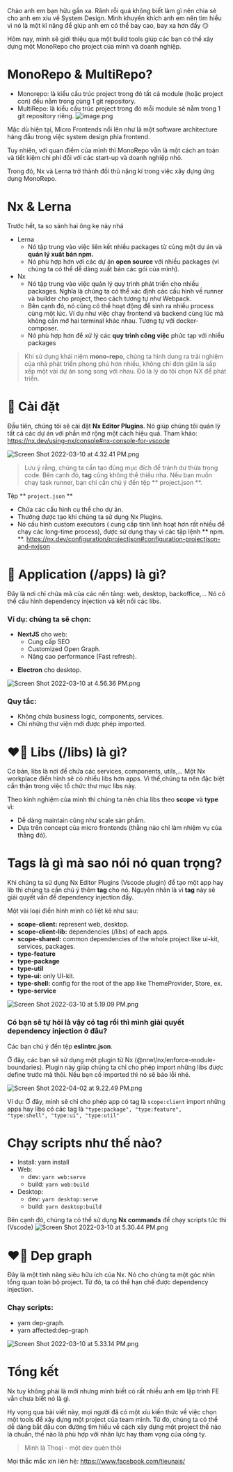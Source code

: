 Chào anh em bạn hữu gần xa.  Rãnh rỗi quá không biết làm gì nên chia sẻ cho anh em xíu về System Design.
Mình khuyến khích anh em nên tìm hiểu vì nó là một kĩ năng để giúp anh em có thể bay cao, bay xa hơn đấy 😏

Hôm nay, mình sẽ giới thiệu qua một build tools giúp các bạn có thể xây dựng một MonoRepo cho project của mình và doanh nghiệp.

# MonoRepo & MultiRepo?
* Monorepo: là kiểu cấu trúc project trong đó tất cả module (hoặc project con) đều nằm trong cùng 1 git repository.
* MultiRepo: là kiểu cấu trúc project trong đó mỗi module sẽ nằm trong 1 git repository riêng.
![image.png](https://images.viblo.asia/afff47db-6e58-475a-b465-a34fc8b23c3a.png)

Mặc dù hiện tại, Micro Frontends nổi lên như là một software architecture hàng đầu trong việc system design phía frontend. 

Tuy nhiên, với quan điểm của mình thì MonoRepo vẫn là một cách an toàn và tiết kiệm chi phí đối với các start-up và doanh nghiệp nhỏ.

Trong đó, Nx và Lerna trở thành đối thủ nặng kí trong việc xây dựng ứng dụng MonoRepo.

# Nx & Lerna
Trước hết, ta so sánh hai ông kẹ này nhá
* Lerna
    * Nó tập trung vào việc liên kết nhiều packages từ cùng một dự án và **quản lý xuất bản npm.**
    * Nó phù hợp hơn với các dự án **open source** với nhiều packages (vì chúng ta có thể dễ dàng xuất bản các gói của mình).
* Nx
    * Nó tập trung vào việc quản lý quy trình phát triển cho nhiều packages.  Nghĩa là chúng ta có thể xác định các cấu hình về runner và builder cho project, theo cách tương tự như Webpack.
    * Bên cạnh đó, nó cũng có thể hoạt động để sinh ra nhiều process cùng một lúc. Ví dụ như việc chạy frontend và backend cùng lúc mà không cần mở hai terminal khác nhau. Tương tự với docker-composer.
    * Nó phù hợp hơn để xử lý các **quy trình công việc** phức tạp với nhiều packages

> Khi sử dụng khái niệm **mono-repo**, chúng ta hình dung ra trải nghiệm của nhà phát triển phong phú hơn nhiều, không chỉ đơn giản là sắp xếp một vài dự án song song với nhau.
> Đó là lý do tôi chọn NX để phát triển.

# 🌯 Cài đặt
Đầu tiên, chúng tôi sẽ cài đặt **Nx Editor Plugins**. Nó giúp chúng tôi quản lý tất cả các dự án với phần mở rộng một cách hiệu quả.
Tham khảo:  https://nx.dev/using-nx/console#nx-console-for-vscode

![Screen Shot 2022-03-10 at 4.32.41 PM.png](https://images.viblo.asia/d0565f2d-68c0-4d6e-b48c-3527427404ac.png)

> Lưu ý rằng, chúng ta cần tạo đúng mục đích để tránh dư thừa trong code. Bên cạnh đó, **tag** cũng không thể thiếu nha.
Nếu bạn muốn chạy task runner, bạn chỉ cần chú ý đến tệp ** project.json **.

Tệp ** `project.json` **
* Chứa các cấu hình cụ thể cho dự án.
* Thường được tạo khi chúng ta sử dụng Nx Plugins.
* Nó cấu hình custom executors ( cung cấp tính linh hoạt hơn rất nhiều để chạy các long-time process), được sử dụng thay vì các tập lệnh ** npm. **.
https://nx.dev/configuration/projectjson#configuration-projectjson-and-nxjson
# 🔎 Application (/apps) là gì?
Đây là nơi chỉ chứa mã của các nền tảng: web, desktop, backoffice,...  Nó có thể cấu hình dependency injection và kết nối các libs.

### Ví dụ: chúng ta sẽ chọn:
* **NextJS** cho web:
    - Cung cấp SEO
    - Customized Open Graph.
    - Nâng cao performance (Fast refresh).
- **Electron** cho desktop.

![Screen Shot 2022-03-10 at 4.56.36 PM.png](https://images.viblo.asia/fed18104-d6a7-469c-984b-58d904520cdd.png)

### Quy tắc:
* Không chứa business logic, components, services.
* Chỉ những thư viện mới được phép imported.

# ❤️‍🔥 Libs (/libs) là gì?
Cơ bản, libs là nơi để chứa các services, components, utils,... 
Một Nx workplace điển hình sẽ có nhiều libs hơn apps. Vì thế,chúng ta nên đặc biệt cẩn thận trong việc tổ chức thư mục libs này.

Theo kinh nghiệm của mình thì chúng ta nên chia libs theo **scope** và **type** vì:
* Dễ dàng maintain cũng như scale sản phẩm.
* Dựa trên concept của micro frontends (thằng nào chỉ làm nhiệm vụ của thằng đó).

# Tags là gì mà sao nói nó quan trọng?
Khi chúng ta sử dụng Nx Editor Plugins (Vscode plugin) để tạo một app hay lib thì chúng ta cần chú ý thêm **tag** cho nó.
Nguyên nhân là vì **tag** này sẽ giải quyết vấn đề dependency injection đấy.

Một vài loại điển hình mình có liệt kê như sau:
- **scope-client:** represent web, desktop.
- **scope-client-lib:** dependencies (/libs) of each apps.
- **scope-shared:** common dependencies of the whole project like ui-kit, services, packages.
- **type-feature**
- **type-package**
- **type-util**
- **type-ui:** only UI-kit.
- **type-shell:** config for the root of the app like ThemeProvider, Store, ex.
- **type-service**

![Screen Shot 2022-03-10 at 5.19.09 PM.png](https://images.viblo.asia/e86e7ce5-c67a-4175-8542-82edf10354b5.png)

### Có bạn sẽ tự hỏi là vậy có tag rồi thì mình giải quyết dependency injection ở đâu?
Các bạn chú ý đến tệp **eslintrc.json**.

Ở đây, các bạn sẽ sử dụng một plugin từ Nx (@nrwl/nx/enforce-module-boundaries). Plugin này giúp chúng ta chỉ cho phép import những libs được define trước mà thôi. Nếu bạn cố imported thì nó sẽ báo lỗi nhé.

![Screen Shot 2022-04-02 at 9.22.49 PM.png](https://images.viblo.asia/8b42d5e1-f41f-42f0-b350-a6f172c130be.png)

Ví dụ:  Ở đây, mình sẽ chỉ cho phép app có tag là `scope:client` import những apps hay libs có các tag là  `"type:package", "type:feature",  "type:shell", "type:ui", "type:util"`

# Chạy scripts như thế nào?
- Install: yarn install
- Web:
    - dev: `yarn web:serve`
    - build: `yarn web:build`
- Desktop:
    - dev: `yarn desktop:serve`
    - build: `yarn desktop:build`

Bên cạnh đó, chúng ta có thể sử dụng **Nx commands** để chạy scripts tức thì (Vscode)
![Screen Shot 2022-03-10 at 5.30.44 PM.png](https://images.viblo.asia/97919a8f-a5a7-499b-ad38-f3db8b088c62.png)


# ❤️‍🔥 Dep graph
Đây là một tính năng siêu hữu ích của Nx.
Nó cho chúng ta một góc nhìn tổng quan toàn bộ project. Từ đó, ta có thể hạn chế được dependency injection.

### Chạy scripts:
- yarn dep-graph.
- yarn affected:dep-graph

![Screen Shot 2022-03-10 at 5.33.14 PM.png](https://images.viblo.asia/74affab7-a059-4ed1-a427-04d991a66119.png)

# Tổng kết
Nx tuy không phải là mới nhưng mình biết có rất nhiều anh em lập trình FE vẫn chưa biết nó là gì.

Hy vọng qua bài viết này, mọi người đã có một xíu kiến thức về việc chọn một tools để xây dựng một project của team mình.  Từ đó, chúng ta có thể dễ dàng bắt đầu con đường tìm hiểu về cách xây dựng một project thế nào là chuẩn, thế nào là phù hợp với nhân lực hay tham vọng của công ty.

> Mình là Thoại - một dev quèn thôi

Mọi thắc mắc xin liên hệ: https://www.facebook.com/tieunais/